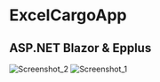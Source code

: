 # ExcelCargoApp


## ASP.NET Blazor & Epplus 


![Screenshot_2](https://user-images.githubusercontent.com/77552209/123270244-696ae580-d508-11eb-9a1a-abaab914c25f.png)
![Screenshot_1](https://user-images.githubusercontent.com/77552209/123270248-6a9c1280-d508-11eb-8fdc-0f9b09243788.png)
